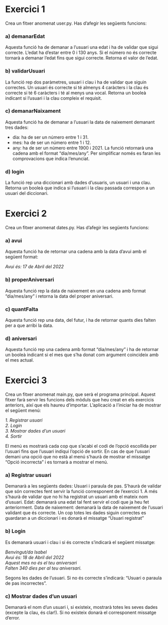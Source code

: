 # Exercici 1

Crea un fitxer anomenat user.py. Has d’afegir les següents funcions:

### a) demanarEdat
Aquesta funció ha de demanar a l’usuari una edat i ha de
validar que sigui correcte. L’edat ha d’estar entre 0 i 130 anys. Si el
número no és correcte tornarà a demanar l’edat fins que sigui correcte.
Retorna el valor de l’edat.

### b) validarUsuari
La funció rep dos paràmetres, usuari i clau i ha de validar
que siguin correctes. Un usuari és correcte si té almenys 4 caràcters i la
clau és correcte si té 6 caràcters i té al menys una vocal. Retorna un
booleà indicant si l’usuari i la clau compleix el requisit.

### c) demanarNaixament
Aquesta funció ha de demanar a l’usuari la data de
naixement demanant tres dades:
- dia: ha de ser un número entre 1 i 31.
- mes: ha de ser un número entre 1 i 12.
- any: ha de ser un número entre 1900 i 2021.
La funció retornarà una cadena amb el format “dia/mes/any”. Per
simplificar només es faran les comprovacions que indica l’enunciat.
### d) login
La funció rep una diccionari amb dades d’usuaris, un usuari i una
clau. Retorna un booleà que indica si l’usuari i la clau passada correspon a
un usuari del diccionari.

# Exercici 2

Crea un fitxer anomenat dates.py. Has d’afegir les següents funcions:
### a) avui
Aquesta funció ha de retornar una cadena amb la data d’avui amb el
següent format:

*Avui és: 17 de Abril del 2022*
### b) properAniversari
Aquesta funció rep la data de naixement en una cadena
amb format “dia/mes/any” i retorna la data del proper aniversari.
### c) quantFalta
Aquesta funció rep una data, del futur, i ha de retornar quants
dies falten per a que arribi la data.
### d) aniversari
Aquesta funció rep una cadena amb format “dia/mes/any” i ha
de retornar un booleà indicant si el mes que s’ha donat com argument
coincideix amb el mes actual.

# Exercici 3

Crea un fitxer anomenat main.py, que serà el programa principal. Aquest fitxer
farà servir les funcions dels mòduls que heu creat en els exercicis anteriors, així
que els haureu d’importar.
L’aplicació a l’iniciar ha de mostrar el següent menú:

*1. Registrar usuari<br>
2. Login<br>
3. Mostrar dades d’un usuari <br>
4. Sortir*

El menú es mostrarà cada cop que s’acabi el codi de l’opció escollida per l’usuari
fins que l’usuari indiqui l’opció de sortir. En cas de que l’usuari demani una
opció que no està al menú s’haurà de mostrar el missatge “Opció incorrecta” i
es tornarà a mostrar el menú.
### a) Registrar usuari
Demanarà a les següents dades:
Usuari i paraula de pas. S’haurà de validar que són correctes fent servir la
funció corresponent de l’exercici 1. A més s’haurà de validar que no hi ha
registrat un usuari amb el mateix nom d’usuari.
Edat: demanarà una edat tal fent servir el codi que ja heu fet anteriorment.
Data de naixement: demanarà la data de naixement de l’usuari validant que és
correcte.
Un cop totes les dades siguin correctes es guardaran a un diccionari i es donarà
el missatge “Usuari registrat”
### b) Login
Es demanarà usuari i clau i si és correcte s’indicarà el següent
missatge:

*Benvingut/da Isabel<br>
   Avui és: 18 de Abril del 2022<br>
   Aquest mes no és el teu aniversari<br>
   Falten 340 dies per al teu aniversari.*
   
Segons les dades de l’usuari.
Si no és correcte s’indicarà: “Usuari o paraula de pas incorrectes”.
### c) Mostrar dades d’un usuari
Demanarà el nom d’un usuari i, si existeix,
mostrarà totes les seves dades (excepte la clau, és clar!). Si no existeix donarà
el corresponent missatge d’error.
